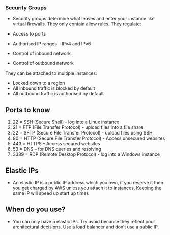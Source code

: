 ### Security Groups 
- Security groups determine what leaves and enter your instance like virtual firewalls. They only contain allow rules. They regulate: 

- Access to ports  
- Authorised IP ranges – IPv4 and IPv6  
- Control of inbound network  
- Control of outbound network 

They can be attached to multiple instances: 

- Locked down to a region  
- All inbound traffic is blocked by default  
- All outbound traffic is authorised by default  

## Ports to know 

1. 22 = SSH (Secure Shell) - log into a Linux instance  
2. 21 = FTP (File Transfer Protocol) - upload files into a file share 
3. 22 = SFTP (Secure File Transfer Protocol) - upload files using SSH 
4. 80 = HTTP (Secure File Transfer Protocol) - Access unsecured websites 
5. 443 = HTTPS – Access secured websites  
6. 53 = DNS – for DNS queries and resolving 
7. 3389 = RDP (Remote Desktop Protocol) - log into a Windows instance  

## Elastic IPs 
- An elastic IP is a public IP address which you own, if you reserve it then you get charged by AWS unless you attach it to instances. Keeping the same IP will speed up start up times 

## When do you use?  
- You can only have 5 elastic IPs. Try avoid because they reflect poor architectural decisions. Use a load balancer and don’t use a public IP.  
